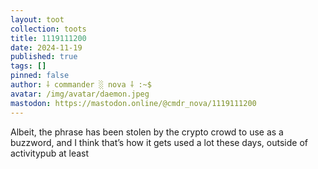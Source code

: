 ```yaml
---
layout: toot
collection: toots
title: 1119111200
date: 2024-11-19
published: true
tags: []
pinned: false
author: ⸸ commander ░ nova ⸸ :~$
avatar: /img/avatar/daemon.jpeg
mastodon: https://mastodon.online/@cmdr_nova/1119111200
---
```


Albeit, the phrase has been stolen by the crypto crowd to use as a buzzword, and I think that’s how it gets used a lot these days, outside of activitypub at least
